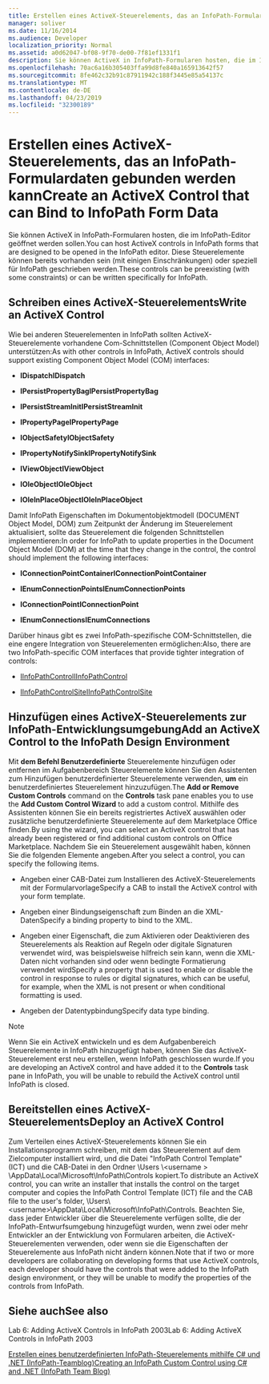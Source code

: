 ```yaml
---
title: Erstellen eines ActiveX-Steuerelements, das an InfoPath-Formulardaten gebunden werden kann
manager: soliver
ms.date: 11/16/2014
ms.audience: Developer
localization_priority: Normal
ms.assetid: a0d62047-bf08-9f70-de00-7f81ef1331f1
description: Sie können ActiveX in InfoPath-Formularen hosten, die im InfoPath-Editor geöffnet werden sollen. Diese Steuerelemente können bereits vorhanden sein (mit einigen Einschränkungen) oder speziell für InfoPath geschrieben werden.
ms.openlocfilehash: 70ac6a16b305403ffa99d8fe840a165913642f57
ms.sourcegitcommit: 8fe462c32b91c87911942c188f3445e85a54137c
ms.translationtype: MT
ms.contentlocale: de-DE
ms.lasthandoff: 04/23/2019
ms.locfileid: "32300189"
---
```

# <a name="create-an-activex-control-that-can-bind-to-infopath-form-data"></a><span data-ttu-id="79ada-104">Erstellen eines ActiveX-Steuerelements, das an InfoPath-Formulardaten gebunden werden kann</span><span class="sxs-lookup"><span data-stu-id="79ada-104">Create an ActiveX Control that can Bind to InfoPath Form Data</span></span>

<span data-ttu-id="79ada-105">Sie können ActiveX in InfoPath-Formularen hosten, die im InfoPath-Editor geöffnet werden sollen.</span><span class="sxs-lookup"><span data-stu-id="79ada-105">You can host ActiveX controls in InfoPath forms that are designed to be opened in the InfoPath editor.</span></span> <span data-ttu-id="79ada-106">Diese Steuerelemente können bereits vorhanden sein (mit einigen Einschränkungen) oder speziell für InfoPath geschrieben werden.</span><span class="sxs-lookup"><span data-stu-id="79ada-106">These controls can be preexisting (with some constraints) or can be written specifically for InfoPath.</span></span>
  
## <a name="write-an-activex-control"></a><span data-ttu-id="79ada-107">Schreiben eines ActiveX-Steuerelements</span><span class="sxs-lookup"><span data-stu-id="79ada-107">Write an ActiveX Control</span></span>

<span data-ttu-id="79ada-108">Wie bei anderen Steuerelementen in InfoPath sollten ActiveX-Steuerelemente vorhandene Com-Schnittstellen (Component Object Model) unterstützen:</span><span class="sxs-lookup"><span data-stu-id="79ada-108">As with other controls in InfoPath, ActiveX controls should support existing Component Object Model (COM) interfaces:</span></span>
  
- <span data-ttu-id="79ada-109">**IDispatch**</span><span class="sxs-lookup"><span data-stu-id="79ada-109">**IDispatch**</span></span>
    
- <span data-ttu-id="79ada-110">**IPersistPropertyBag**</span><span class="sxs-lookup"><span data-stu-id="79ada-110">**IPersistPropertyBag**</span></span>
    
- <span data-ttu-id="79ada-111">**IPersistStreamInit**</span><span class="sxs-lookup"><span data-stu-id="79ada-111">**IPersistStreamInit**</span></span>
    
- <span data-ttu-id="79ada-112">**IPropertyPage**</span><span class="sxs-lookup"><span data-stu-id="79ada-112">**IPropertyPage**</span></span>
    
- <span data-ttu-id="79ada-113">**IObjectSafety**</span><span class="sxs-lookup"><span data-stu-id="79ada-113">**IObjectSafety**</span></span>
    
- <span data-ttu-id="79ada-114">**IPropertyNotifySink**</span><span class="sxs-lookup"><span data-stu-id="79ada-114">**IPropertyNotifySink**</span></span>
    
- <span data-ttu-id="79ada-115">**IViewObject**</span><span class="sxs-lookup"><span data-stu-id="79ada-115">**IViewObject**</span></span>
    
- <span data-ttu-id="79ada-116">**IOleObject**</span><span class="sxs-lookup"><span data-stu-id="79ada-116">**IOleObject**</span></span>
    
- <span data-ttu-id="79ada-117">**IOleInPlaceObject**</span><span class="sxs-lookup"><span data-stu-id="79ada-117">**IOleInPlaceObject**</span></span>
    
<span data-ttu-id="79ada-118">Damit InfoPath Eigenschaften im Dokumentobjektmodell (DOCUMENT Object Model, DOM) zum Zeitpunkt der Änderung im Steuerelement aktualisiert, sollte das Steuerelement die folgenden Schnittstellen implementieren:</span><span class="sxs-lookup"><span data-stu-id="79ada-118">In order for InfoPath to update properties in the Document Object Model (DOM) at the time that they change in the control, the control should implement the following interfaces:</span></span>
  
- <span data-ttu-id="79ada-119">**IConnectionPointContainer**</span><span class="sxs-lookup"><span data-stu-id="79ada-119">**IConnectionPointContainer**</span></span>
    
- <span data-ttu-id="79ada-120">**IEnumConnectionPoints**</span><span class="sxs-lookup"><span data-stu-id="79ada-120">**IEnumConnectionPoints**</span></span>
    
- <span data-ttu-id="79ada-121">**IConnectionPoint**</span><span class="sxs-lookup"><span data-stu-id="79ada-121">**IConnectionPoint**</span></span>
    
- <span data-ttu-id="79ada-122">**IEnumConnections**</span><span class="sxs-lookup"><span data-stu-id="79ada-122">**IEnumConnections**</span></span>
    
<span data-ttu-id="79ada-123">Darüber hinaus gibt es zwei InfoPath-spezifische COM-Schnittstellen, die eine engere Integration von Steuerelementen ermöglichen:</span><span class="sxs-lookup"><span data-stu-id="79ada-123">Also, there are two InfoPath-specific COM interfaces that provide tighter integration of controls:</span></span>
  
- [<span data-ttu-id="79ada-124">IInfoPathControl</span><span class="sxs-lookup"><span data-stu-id="79ada-124">IInfoPathControl</span></span>](https://msdn.microsoft.com/library/bb264625.aspx)
    
- [<span data-ttu-id="79ada-125">IInfoPathControlSite</span><span class="sxs-lookup"><span data-stu-id="79ada-125">IInfoPathControlSite</span></span>](https://msdn.microsoft.com/library/bb264627.aspx)
    
## <a name="add-an-activex-control-to-the-infopath-design-environment"></a><span data-ttu-id="79ada-126">Hinzufügen eines ActiveX-Steuerelements zur InfoPath-Entwicklungsumgebung</span><span class="sxs-lookup"><span data-stu-id="79ada-126">Add an ActiveX Control to the InfoPath Design Environment</span></span>

<span data-ttu-id="79ada-127">Mit **dem Befehl Benutzerdefinierte**  Steuerelemente hinzufügen oder entfernen im Aufgabenbereich Steuerelemente können Sie den Assistenten zum Hinzufügen benutzerdefinierter Steuerelemente verwenden, **um** ein benutzerdefiniertes Steuerelement hinzuzufügen.</span><span class="sxs-lookup"><span data-stu-id="79ada-127">The **Add or Remove Custom Controls** command on the **Controls** task pane enables you to use the **Add Custom Control Wizard** to add a custom control.</span></span> <span data-ttu-id="79ada-128">Mithilfe des Assistenten können Sie ein bereits registriertes ActiveX auswählen oder zusätzliche benutzerdefinierte Steuerelemente auf dem Marketplace Office finden.</span><span class="sxs-lookup"><span data-stu-id="79ada-128">By using the wizard, you can select an ActiveX control that has already been registered or find additional custom controls on Office Marketplace.</span></span> <span data-ttu-id="79ada-129">Nachdem Sie ein Steuerelement ausgewählt haben, können Sie die folgenden Elemente angeben.</span><span class="sxs-lookup"><span data-stu-id="79ada-129">After you select a control, you can specify the following items.</span></span> 
  
- <span data-ttu-id="79ada-130">Angeben einer CAB-Datei zum Installieren des ActiveX-Steuerelements mit der Formularvorlage</span><span class="sxs-lookup"><span data-stu-id="79ada-130">Specify a CAB to install the ActiveX control with your form template.</span></span>
    
- <span data-ttu-id="79ada-131">Angeben einer Bindungseigenschaft zum Binden an die XML-Daten</span><span class="sxs-lookup"><span data-stu-id="79ada-131">Specify a binding property to bind to the XML.</span></span>
    
- <span data-ttu-id="79ada-132">Angeben einer Eigenschaft, die zum Aktivieren oder Deaktivieren des Steuerelements als Reaktion auf Regeln oder digitale Signaturen verwendet wird, was beispielsweise hilfreich sein kann, wenn die XML-Daten nicht vorhanden sind oder wenn bedingte Formatierung verwendet wird</span><span class="sxs-lookup"><span data-stu-id="79ada-132">Specify a property that is used to enable or disable the control in response to rules or digital signatures, which can be useful, for example, when the XML is not present or when conditional formatting is used.</span></span>
    
- <span data-ttu-id="79ada-133">Angeben der Datentypbindung</span><span class="sxs-lookup"><span data-stu-id="79ada-133">Specify data type binding.</span></span>
    
> [!NOTE]
> <span data-ttu-id="79ada-134">Wenn Sie ein ActiveX entwickeln und es dem  Aufgabenbereich Steuerelemente in InfoPath hinzugefügt haben, können Sie das ActiveX-Steuerelement erst neu erstellen, wenn InfoPath geschlossen wurde.</span><span class="sxs-lookup"><span data-stu-id="79ada-134">If you are developing an ActiveX control and have added it to the **Controls** task pane in InfoPath, you will be unable to rebuild the ActiveX control until InfoPath is closed.</span></span> 
  
## <a name="deploy-an-activex-control"></a><span data-ttu-id="79ada-135">Bereitstellen eines ActiveX-Steuerelements</span><span class="sxs-lookup"><span data-stu-id="79ada-135">Deploy an ActiveX Control</span></span>

<span data-ttu-id="79ada-136">Zum Verteilen eines ActiveX-Steuerelements können Sie ein Installationsprogramm schreiben, mit dem das Steuerelement auf dem Zielcomputer installiert wird, und die Datei "InfoPath Control Template" (ICT) und die CAB-Datei in den Ordner \Users \\<username \> \AppData\Local\Microsoft\InfoPath\Controls kopiert.</span><span class="sxs-lookup"><span data-stu-id="79ada-136">To distribute an ActiveX control, you can write an installer that installs the control on the target computer and copies the InfoPath Control Template (ICT) file and the CAB file to the user's folder, \Users\\<username\>\AppData\Local\Microsoft\InfoPath\Controls.</span></span> <span data-ttu-id="79ada-137">Beachten Sie, dass jeder Entwickler über die Steuerelemente verfügen sollte, die der InfoPath-Entwurfsumgebung hinzugefügt wurden, wenn zwei oder mehr Entwickler an der Entwicklung von Formularen arbeiten, die ActiveX-Steuerelementen verwenden, oder wenn sie die Eigenschaften der Steuerelemente aus InfoPath nicht ändern können.</span><span class="sxs-lookup"><span data-stu-id="79ada-137">Note that if two or more developers are collaborating on developing forms that use ActiveX controls, each developer should have the controls that were added to the InfoPath design environment, or they will be unable to modify the properties of the controls from InfoPath.</span></span>
  
## <a name="see-also"></a><span data-ttu-id="79ada-138">Siehe auch</span><span class="sxs-lookup"><span data-stu-id="79ada-138">See also</span></span>

<span data-ttu-id="79ada-139">Lab 6: Adding ActiveX Controls in InfoPath 2003</span><span class="sxs-lookup"><span data-stu-id="79ada-139">Lab 6: Adding ActiveX Controls in InfoPath 2003</span></span>
  
[<span data-ttu-id="79ada-140">Erstellen eines benutzerdefinierten InfoPath-Steuerelements mithilfe C# und .NET (InfoPath-Teamblog)</span><span class="sxs-lookup"><span data-stu-id="79ada-140">Creating an InfoPath Custom Control using C# and .NET (InfoPath Team Blog)</span></span>](https://blogs.msdn.microsoft.com/infopath/2005/04/15/creating-an-infopath-custom-control-using-c-and-net/)

